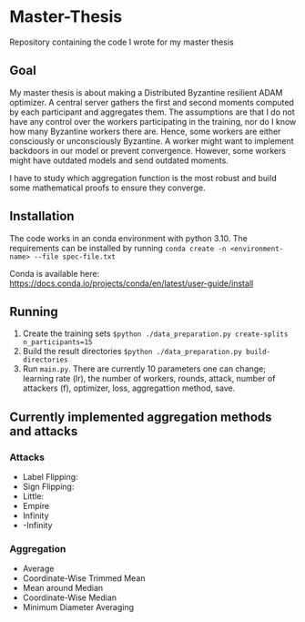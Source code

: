 # Master-Thesis
Repository containing the code I wrote for my master thesis

## Goal
My master thesis is about making a Distributed Byzantine resilient ADAM optimizer. A central server gathers the first and second moments computed by each participant and aggregates them.
The assumptions are that I do not have any control over the workers participating in the training, nor do I know how many Byzantine workers there are. 
Hence, some workers are either consciously or unconsciously Byzantine. A worker might want to implement backdoors in our model or prevent convergence. However, some workers might have outdated models and send outdated moments. 

I have to study which aggregation function is the most robust and build some mathematical proofs to ensure they converge. 

## Installation

The code works in an conda environment with python 3.10. 
The requirements can be installed by running `conda create -n <environment-name> --file spec-file.txt`

Conda is available here: https://docs.conda.io/projects/conda/en/latest/user-guide/install
## Running
1. Create the training sets
`$python ./data_preparation.py create-splits n_participants=15`
2. Build the result directories
`$python ./data_preparation.py build-directories`
3. Run `main.py`. There are currently 10 parameters one can change; learning rate (lr), the number of workers, rounds, attack, number of attackers (f), optimizer, loss, aggregattion method, save.

## Currently implemented aggregation methods and attacks

### Attacks

- Label Flipping:
- Sign Flipping:
- Little:
- Empire
- Infinity
- -Infinity

### Aggregation

- Average
- Coordinate-Wise Trimmed Mean
- Mean around Median
- Coordinate-Wise Median
- Minimum Diameter Averaging
